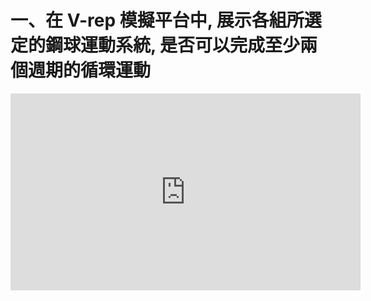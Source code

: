 





# 一、在 V-rep 模擬平台中, 展示各組所選定的鋼球運動系統, 是否可以完成至少兩個週期的循環運動

<iframe width="560" height="315" src="https://www.youtube.com/embed/WtbVwjA8I_I" frameborder="0" allow="autoplay; encrypted-media" allowfullscreen></iframe>
